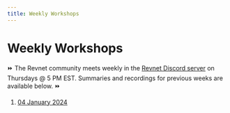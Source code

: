 ```yaml
---
title: Weekly Workshops
---
```


# Weekly Workshops

⏩ The Revnet community meets weekly in the
[Revnet Discord server](https://discord.com/invite/6Zr7Rtv6Ea) on Thursdays @ 5
PM EST. Summaries and recordings for previous weeks are available below. ⏩

1. [04 January 2024](/workshop/2024-01-04)
